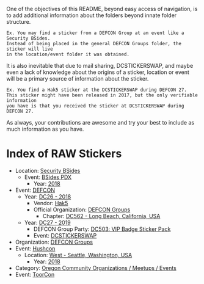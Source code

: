 One of the objectives of this README, beyond easy access of navigation, is to add additional information about the folders beyond innate folder structure.

    Ex. You may find a sticker from a DEFCON Group at an event like a Security BSides.
    Instead of being placed in the general DEFCON Groups folder, the sticker will live
    in the location/event folder it was obtained.

It is also inevitable that due to mail sharing, DCSTICKERSWAP, and maybe even a lack of knowledge about the origins of a sticker, location or event will be a primary source of information about the sticker.

    Ex. You find a Hak5 sticker at the DCSTICKERSWAP during DEFCON 27.
    This sticker might have been released in 2017, but the only verifiable information
    you have is that you received the sticker at DCSTICKERSWAP during DEFCON 27.

As always, your contributions are awesome and try your best to include as much information as you have.

# Index of RAW Stickers
* Location: [Security BSides](https://github.com/securingdev/awesome-stickers/tree/master/raw/BSides/)
  * Event: [BSides PDX](https://github.com/securingdev/awesome-stickers/tree/master/raw/BSides/BSides%20PDX)
    * Year: [2018](https://github.com/securingdev/awesome-stickers/tree/master/raw/BSides/BSides%20PDX/2018)
* Event: [DEFCON](https://github.com/securingdev/awesome-stickers/tree/master/raw/DEFCON)
  * Year: [DC26 - 2018](https://github.com/securingdev/awesome-stickers/tree/master/raw/DEFCON/DC26%20-%202018)
    * Vendor: [Hak5](https://github.com/securingdev/awesome-stickers/tree/master/raw/DEFCON/DC26%20-%202018/Hak5)
    * Official Organization: [DEFCON Groups](https://github.com/securingdev/awesome-stickers/tree/master/raw/DEFCON/DC26%20-%202018/DEFCON%20Groups/)
      * Chapter: [DC562 - Long Beach, California, USA](https://github.com/securingdev/awesome-stickers/tree/master/raw/DEFCON/DC26%20-%202018/DEFCON%20Groups/DC562)
  * Year: [DC27 - 2019](https://github.com/securingdev/awesome-stickers/tree/master/raw/DEFCON/DC27%20-%202019)
    * DEFCON Group Party: [DC503: VIP Badge Sticker Pack](https://github.com/securingdev/awesome-stickers/tree/master/raw/DEFCON/DC27%20-%202019/DC503%20VIP%20Badge%20Stickers)
    * Event: [DCSTICKERSWAP](https://github.com/securingdev/awesome-stickers/tree/master/raw/DEFCON/DC27%20-%202019/DCSTICKERSWAP)
* Organization: [DEFCON Groups](https://github.com/securingdev/awesome-stickers/tree/master/raw/DEFCON%20Groups)
* Event: [Hushcon](https://github.com/securingdev/awesome-stickers/tree/master/raw/Hushcon/)
  * Location: [West - Seattle, Washington, USA](https://github.com/securingdev/awesome-stickers/tree/master/raw/Hushcon/Seattle)
    * Year: [2018](https://github.com/securingdev/awesome-stickers/tree/master/raw/Hushcon/Seattle/2018)
* Category: [Oregon Community Organizations / Meetups / Events](https://github.com/securingdev/awesome-stickers/tree/master/raw/Oregon%20Community%20Stickers)
* Event: [ToorCon](https://github.com/securingdev/awesome-stickers/tree/master/raw/Toorcon)
